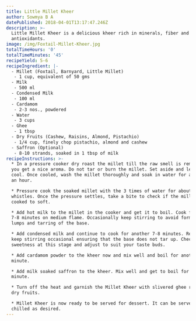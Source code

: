 ```yaml
---
title: Little Millet Kheer
author: Sowmya B A
datePublished: 2018-04-01T13:17:47.246Z
description: >-
  Little Millet Kheer is a delicious kheer rich in minerals, fiber and
  antioxidants.
image: /img/Foxtail-Millet-Kheer.jpg
totalTimeHours: '0'
totalTimeMinutes: '45'
recipeYield: 5-6
recipeIngredient: |-
  - Millet (Foxtail, Barnyard, Little Millet)
   - 1 cup, equivalent of 50 gms
  - Milk
   - 500 ml
  - Condensed Milk
   - 100 ml
  - Cardamom
   - 2-3 nos., powdered
  - Water
   - 3 cups
  - Ghee
   - 1 tbsp
  - Dry Fruits (Cashew, Raisins, Almond, Pistachio)
   - 1/4 cup, finely chop pistachio, almond and cashew
  - Saffron (Optional)
   - 8-10 strands, soaked in 1 tbsp of milk
recipeInstructions: >-
  * In a pressure cooker dry roast the millet till the raw smell is removed and
  you get a nice aroma. Do not tar or burn the millet. Set aside and let it
  cool. Once cooled, wash the millet thoroughly and soak in water for about half
  an hour.

  * Pressure cook the soaked millet with the 3 times of water for about 3-4
  whistles. Once the pressure settles, take a bite to check if the millet is
  cooked to soft.

  * Add hot milk to the millet in the cooker and get it to boil. Cook for about
  7-8 minutes on medium flame. Occasionally keep stirring to avoid formation of
  lumps and tarring of the base.

  * Add condensed milk and continue to cook for another 7-8 minutes. Remember to
  keep stirring occasional ensuring that the base does not tar up. Check the
  sweetness at this stage and adjust to suit your taste buds.

  * Add cardamom powder to the kheer now and mix well and boil for another
  minute.

  * Add milk soaked saffron to the kheer. Mix well and get to boil for another
  minute.

  * Turn off the heat and garnish the Millet Kheer with slivered ghee roasted
  dry fruits.

  * Millet Kheer is now ready to be served for dessert. It can be served warm or
  chilled as desired.
---
```








